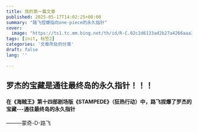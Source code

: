 ```yaml
---
title: 我的第一篇文章
published: 2025-05-17T14:02:25+08:00
summary: "路飞捏爆指向one-piece的永久指针"
cover:
  image: "https://ts1.tc.mm.bing.net/th/id/R-C.02c2d6133ad2b27a4266aaa369b5df81?rik=HA0hBFgCDoOvuw&riu=http%3a%2f%2fn.sinaimg.cn%2fsinacn20190829ac%2f791%2fw480h311%2f20190829%2fc274-icxmqsu9639164.jpg&ehk=prqBKuO0HpoDTAYL18es4Z%2ft%2bi1LY6G3Cf7d6%2fKVoAM%3d&risl=&pid=ImgRaw&r=0"
tags: [init, 标签2]
categories: '文章所处的分类'
draft: false 
lang: ''

---
```


## 罗杰的宝藏是通往最终岛的永久指针！！！

#### 在《海贼王》第十四部剧场版《STAMPEDE》（狂热行动）中，路飞捏爆了罗杰的宝藏---通往最终岛的永久指针

———蒙奇-D-路飞